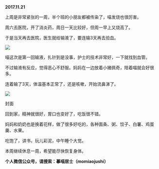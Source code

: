 
          
            
**2017.11.21**

上周是非常紧张的一周，半个班的小朋友都被传染了，喵发烧也很厉害。

周六去医院，开了消炎药，周日一天比较好，但周一早上又烧高了。

于是当天再去医院，医生就给输液了，要连输3天再去验血。




![](//upload-images.jianshu.io/upload_images/51001-20337251fa17541b.JPG)




喵这次是第一回输液，扎针到是没事，护士的技术非常好，一下就找到血管。

不过输液有反应，觉得恶心不舒服。妈妈在一边放着小猪佩奇，陪着喵就会好很多。

连着输了3天，体温基本正常了，还是咳嗽，开始流鼻涕了。



![](//upload-images.jianshu.io/upload_images/51001-c84ea8cdfa4991da.JPG)

封面


回到家，精神就很好，胃口也变好了，吃饭很不错。

妈妈和奶奶也是换着花样，做了很多好吃的，各种面条、粥、饺子、白薯、鸡蛋羹、水果。

吃饱了，讲书，玩儿彩泥，中午睡个大觉。

本周继续休息一周，希望能尽快恢复身体。


**个人微信公众号，请搜索：摹喵居士（momiaojushi）**

          
        